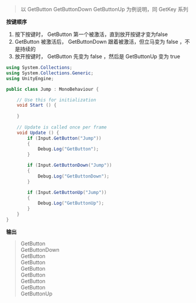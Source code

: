 > 以 GetButton GetButtonDown GetButtonUp 为例说明，同 GetKey 系列


**按键顺序**
1. 按下按键时， GetButton 第一个被激活，直到放开按键才变为false
2. GetButton 被激活后， GetButtonDown 跟着被激活，但立马变为 false ，不是持续的
3. 放开按键时， GetButton 先变为 false ，然后是 GetButtonUp 变为 true 

```C#
using System.Collections;
using System.Collections.Generic;
using UnityEngine;

public class Jump : MonoBehaviour {

	// Use this for initialization
	void Start () {
		
	}
	
	// Update is called once per frame
	void Update () {
        if (Input.GetButton("Jump"))
        {
            Debug.Log("GetButton");
        }

        if (Input.GetButtonDown("Jump"))
        {
            Debug.Log("GetButtonDown");
        }

        if (Input.GetButtonUp("Jump"))
        {
            Debug.Log("GetButtonUp");
        }
    }
}
```

**输出**
> GetButton  
GetButtonDown  
GetButton  
GetButton  
GetButton  
GetButton  
GetButton  
GetButton  
GetButtonUp  


